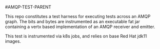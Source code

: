 #AMQP-TEST-PARENT

This repo constitutes a test harness for executing tests across an AMQP graph. The bits and bytes are 
instrumented as an executable fat jar containing a vertx based implementation of an AMQP receiver and 
emitter. 

This test is instrumented via k8s jobs, and relies on base Red Hat jdk11 images. 
